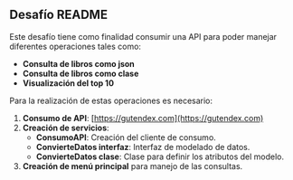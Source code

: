 ## Desafío README

Este desafío tiene como finalidad consumir una API para poder manejar diferentes operaciones tales como:
   - **Consulta de libros como json**
   - **Consulta de libros como clase**
   - **Visualización del top 10**

Para la realización de estas operaciones es necesario:
1. **Consumo de API**: [https://gutendex.com](https://gutendex.com)
2. **Creación de servicios**:
   - **ConsumoAPI**: Creación del cliente de consumo.
   - **ConvierteDatos interfaz**: Interfaz de modelado de datos.
   - **ConvierteDatos clase**: Clase para definir los atributos del modelo.
3. **Creación de menú principal** para manejo de las consultas.
